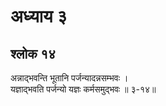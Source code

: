 # अध्याय ३

## श्लोक १४

अन्नाद्भवन्ति भूतानि पर्जन्यादन्नसम्भवः ।<br>यज्ञाद्भवति पर्जन्यो यज्ञः कर्मसमुद्भवः ॥ ३-१४॥<br><br>

